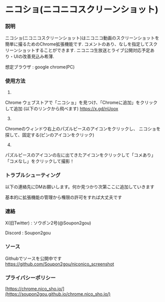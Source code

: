 # ニコショ(ニコニコスクリーンショット)

### 説明
ニコショ(ニコニコスクリーンショット)はニコニコ動画のスクリーンショットを簡単に撮るためのChrome拡張機能です.
コメントのあり、なしを指定してスクリーンショットすることができます.
ニコニコ生放送とライブ公開対応予定あり・UIの改善見込み希薄.

想定ブラウザ : google chrome(PC)

### 使用方法
1.
Chrome ウェブストアで「ニコショ」を見つけ、「Chromeに追加」をクリックして追加
(以下のリンクから飛べます)
https://x.gd/nUoox

3.
Chromeのウィンドウ右上のパズルピースのアイコンをクリックし、
ニコショを探して、固定する(ピンのアイコンをクリック)

4.
パズルピースのアイコンの左に出てきたアイコンをクリックして「コメあり」「コメなし」をクリックして撮影！

### トラブルシューティング

以下の連絡先にDMお願いします。何か見つかり次第ここに追加していきます

基本的に拡張機能の管理から権限の許可をすれば大丈夫です

### 連絡
X(旧Twitter) : ソウポン2号(@Soupon2gou) 

Discord : Soupon2gou

### ソース
Githubでソースを公開中です
https://github.com/Soupon2gou/niconico_screenshot

### プライバシーポリシー
[https://chrome.nico_sho.io/](https://soupon2gou.github.io/chrome.nico_sho.io/)
